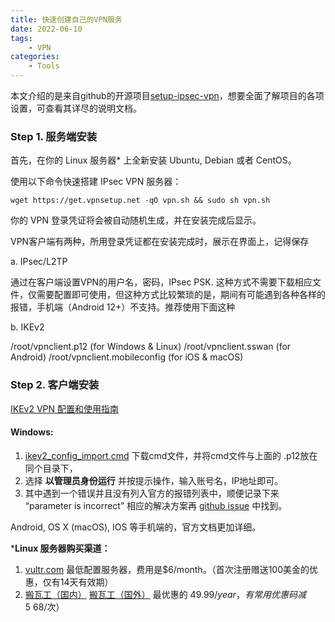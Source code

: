 ```yaml
---
title: 快速创建自己的VPN服务
date: 2022-06-10
tags: 
    - VPN
categories: 
    - Tools
---
```


本文介绍的是来自github的开源项目[setup-ipsec-vpn](https://github.com/hwdsl2/setup-ipsec-vpn)，想要全面了解项目的各项设置，可查看其详尽的说明文档。

### Step 1. 服务端安装

首先，在你的 Linux 服务器* 上全新安装 Ubuntu, Debian 或者 CentOS。

使用以下命令快速搭建 IPsec VPN 服务器：

```
wget https://get.vpnsetup.net -qO vpn.sh && sudo sh vpn.sh
```

你的 VPN 登录凭证将会被自动随机生成，并在安装完成后显示。

VPN客户端有两种，所用登录凭证都在安装完成时，展示在界面上，记得保存

a. IPsec/L2TP

通过在客户端设置VPN的用户名，密码，IPsec PSK. 这种方式不需要下载相应文件，仅需要配置即可使用，但这种方式比较繁琐的是，期间有可能遇到各种各样的报错，手机端（Android 12+）不支持。推荐使用下面这种

b. IKEv2

/root/vpnclient.p12 (for Windows & Linux)
/root/vpnclient.sswan (for Android)
/root/vpnclient.mobileconfig (for iOS & macOS)

### Step 2. 客户端安装

[IKEv2 VPN 配置和使用指南](https://github.com/hwdsl2/setup-ipsec-vpn/blob/master/docs/ikev2-howto-zh.md)

#### Windows:  

1. [ikev2_config_import.cmd](https://github.com/hwdsl2/vpn-extras/releases/latest/download/ikev2_config_import.cmd) 下载cmd文件，并将cmd文件与上面的 .p12放在同个目录下，
2. 选择 **以管理员身份运行** 并按提示操作，输入账号名，IP地址即可。
3. 其中遇到一个错误并且没有列入官方的报错列表中，顺便记录下来 “parameter is incorrect” 相应的解决方案再 [github issue](https://github.com/trailofbits/algo/issues/1051) 中找到。

Android, OS X (macOS), IOS 等手机端的，官方文档更加详细。



***Linux 服务器购买渠道：**

1. [vultr.com](https://vultr.com) 最低配置服务器，费用是$6/month。（首次注册赠送100美金的优惠，仅有14天有效期）
2. [搬瓦工（国内）](https://www.bwgyhw.cn/recommend) [搬瓦工（国外）](https://bwh81.net/vps-hosting.php) 最优惠的 $49.99/year，有常用优惠码减 5 ~ 6%，黑五、双11，元旦优惠码减 11 ~ 12%，服务器IP被baned后，需购买更换IP服务（$8/次）

